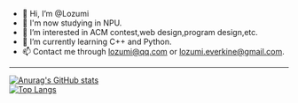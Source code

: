 - 👋 Hi, I’m @Lozumi
- 🏫 I'm now studying in NPU.
- 👀 I’m interested in ACM contest,web design,program design,etc.
- 🌱 I’m currently learning C++ and Python.
- 📫 Contact me through lozumi@qq.com or lozumi.everkine@gmail.com.

---

[![Anurag's GitHub stats](https://github-readme-stats.vercel.app/api?username=Lozumi)](https://github.com/anuraghazra/github-readme-stats)  
[![Top Langs](https://github-readme-stats.vercel.app/api/top-langs/?username=Lozumi&layout=compact)](https://github.com/anuraghazra/github-readme-stats)
<!---
Lozumi/Lozumi is a ✨ special ✨ repository because its `README.md` (this file) appears on your GitHub profile.
You can click the Preview link to take a look at your changes.
--->
